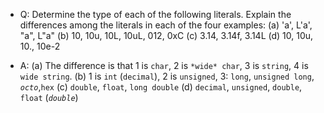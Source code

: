- Q: Determine the type of each of the following literals. Explain the differences among the literals in each of the four examples: 
    (a) 'a', L'a', "a", L"a" 
    (b) 10, 10u, 10L, 10uL, 012, 0xC 
    (c) 3.14, 3.14f, 3.14L 
    (d) 10, 10u, 10., 10e-2

- A:
    (a) The difference is that 1 is `char`, 2 is `*wide* char`, 3 is `string`, 4 is `wide string`.
    (b) 1 is `int` (`decimal`), 2 is `unsigned`, 3: `long`, `unsigned long`, *`octo`*,`hex`
    (c) `double`, `float`, `long double`
    (d) `decimal`, `unsigned`, `double`, `float` (*`double`*)